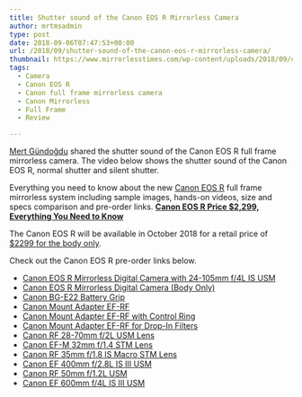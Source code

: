 ```yaml
---
title: Shutter sound of the Canon EOS R Mirrorless Camera
author: mrtmsadmin
type: post
date: 2018-09-06T07:47:53+00:00
url: /2018/09/shutter-sound-of-the-canon-eos-r-mirrorless-camera/
thumbnail: https://www.mirrorlesstimes.com/wp-content/uploads/2018/09/canon-eos-r-front.jpg
tags:
  - Camera
  - Canon EOS R
  - Canon full frame mirrorless camera
  - Canon Mirrorless
  - Full Frame
  - Review

---
```

<a href="https://www.youtube.com/channel/UCIfojVm5Ivn4kBcCxQAufIA" target="_blank" rel="nofollow noopener">Mert Gündoğdu</a> shared the shutter sound of the Canon EOS R full frame mirrorless camera. The video below shows the shutter sound of the Canon EOS R, normal shutter and silent shutter.

Everything you need to know about the new <a href="https://www.mirrorlesstimes.com/tags/canon-eos-r/" target="_blank" rel="noopener">Canon EOS R</a> full frame mirrorless system including sample images, hands-on videos, size and specs comparison and pre-order links. <a href="https://www.dailycameranews.com/2018/09/canon-eos-r-price-2299-everything-you-need-to-know/" target="_blank" rel="bookmark noopener"><strong>Canon EOS R Price $2,299, Everything You Need to Know</strong></a>

The Canon EOS R will be available in October 2018 for a retail price of <a href="https://www.bhphotovideo.com/c/product/1433710-REG/canon_eos_r_mirrorless_digital.html/BI/20175/KBID/14249" target="_blank" rel="nofollow noopener">$2299 for the body only</a>.  <!--more-->



Check out the Canon EOS R pre-order links below.

  * <a class="broken_link" href="https://www.bhphotovideo.com/c/product/1433711-REG/canon_eos_r_mirrorless_digital.html/BI/20175/KBID/14249" target="_blank" rel="noopener">Canon EOS R Mirrorless Digital Camera with 24-105mm f/4L IS USM</a>
  * <a href="https://www.bhphotovideo.com/c/product/1433710-REG/canon_eos_r_mirrorless_digital.html/BI/20175/KBID/14249" target="_blank" rel="noopener">Canon EOS R Mirrorless Digital Camera (Body Only)</a>
  * <a href="https://www.bhphotovideo.com/c/product/1433716-REG/canon_bg_e22_battery_grip.html/BI/20175/KBID/14249" target="_blank" rel="noopener">Canon BG-E22 Battery Grip</a>
  * <a class="broken_link" href="https://www.bhphotovideo.com/c/product/1433717-REG/canon_mount_adapter_ef_rf.html/BI/20175/KBID/14249" target="_blank" rel="noopener">Canon Mount Adapter EF-RF</a>
  * <a class="broken_link" href="https://www.bhphotovideo.com/c/product/1433718-REG/canon_mount_adapter_ef_rf_with.html/BI/20175/KBID/14249" target="_blank" rel="noopener">Canon Mount Adapter EF-RF with Control Ring</a>
  * [Canon Mount Adapter EF-RF for Drop-In Filters][1]
  * <a href="https://www.bhphotovideo.com/c/product/1433713-REG/canon_rf_28_70mm_f_2l_usm.html/BI/20175/KBID/14249" target="_blank" rel="noopener">Canon RF 28-70mm f/2L USM Lens</a>
  * <a href="https://www.bhphotovideo.com/c/product/1433720-REG/canon_ef_m_32mm_f_1_4_stm.html/BI/20175/KBID/14249" target="_blank" rel="noopener">Canon EF-M 32mm f/1.4 STM Lens</a>
  * <a class="broken_link" href="https://www.bhphotovideo.com/c/product/1433714-REG/canon_rf_35mm_f_1_8_is.html/BI/20175/KBID/14249" target="_blank" rel="noopener">Canon RF 35mm f/1.8 IS Macro STM Lens</a>
  * <a href="https://www.bhphotovideo.com/c/product/1433721-REG/canon_ef_400mm_f_2_8l_is.html/BI/20175/KBID/14249" target="_blank" rel="noopener">Canon EF 400mm f/2.8L IS III USM</a>
  * <a class="broken_link" href="https://www.bhphotovideo.com/c/product/1433715-REG/canon_rf_50mm_f_1_2l_usm.html/BI/20175/KBID/14249" target="_blank" rel="noopener">Canon RF 50mm f/1.2L USM</a>
  * <a href="https://www.bhphotovideo.com/c/product/1433722-REG/canon_ef_600mm_f_4l_is.html/BI/20175/KBID/14249" target="_blank" rel="noopener">Canon EF 600mm f/4L IS III USM</a>

 [1]: https://www.bhphotovideo.com/c/product/1433719-REG/canon_mount_adapter_ef_rf_with.html/BI/20175/KBID/14249